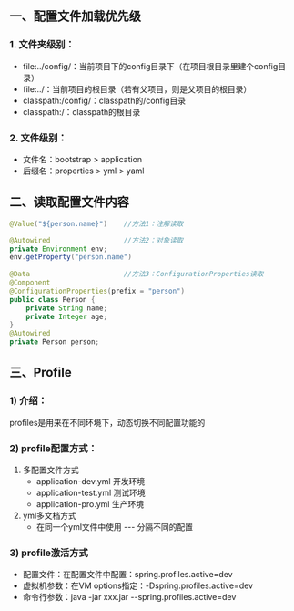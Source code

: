 ## 一、配置文件加载优先级

### 1. 文件夹级别：

- file:../config/：当前项目下的config目录下（在项目根目录里建个config目录）
- file:../：当前项目的根目录（若有父项目，则是父项目的根目录）
- classpath:/config/：classpath的/config目录
- classpath:/：classpath的根目录

### 2. 文件级别：

- 文件名：bootstrap > application
- 后缀名：properties > yml > yaml



## 二、读取配置文件内容

```java
@Value("${person.name}")	//方法1：注解读取

@Autowired					//方法2：对象读取
private Environment env;
env.getProperty("person.name")
    
@Data						//方法3：ConfigurationProperties读取						
@Component
@ConfigurationProperties(prefix = "person")
public class Person {
    private String name;
    private Integer age;
}
@Autowired
private Person person;
```



## 三、Profile

### 1) 介绍：

profiles是用来在不同环境下，动态切换不同配置功能的

### 2) profile配置方式：

1. 多配置文件方式
   - application-dev.yml 开发环境
   - application-test.yml 测试环境
   - application-pro.yml 生产环境
2. yml多文档方式
   - 在同一个yml文件中使用 --- 分隔不同的配置

### 3) profile激活方式

- 配置文件：在配置文件中配置：spring.profiles.active=dev
- 虚拟机参数：在VM options指定：-Dspring.profiles.active=dev
- 命令行参数：java -jar xxx.jar  --spring.profiles.active=dev
